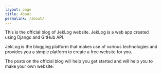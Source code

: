 ```yaml
---
layout: page
title: About
permalink: /about/
---
```

This is the official blog of JekLog website. JekLog is a web app created using Django and GitHub API.

JekLog is the blogging platform that makes use of various technologies and provides you a simple platform to create a free website for you.

The posts on the official blog will help you get started and will help you to make your own website.

&nbsp;